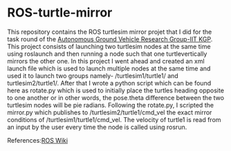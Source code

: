 # ROS-turtle-mirror
This repository contains the ROS turtlesim mirror projet that I did for the task round of the [Autonomous Ground Vehicle Research Group-IIT KGP](@AGV-IIT-KGP).
This project consists of launching two turtlesim nodes at the same time using roslaunch and then running a node such that one turtlevertically mirrors the other one.
In this project I went ahead and created an xml launch file which is used to launch multiple nodes at the same time and used it to launch two groups namely- /turtlesim1/turtle1/ and turtlesim2/turtle1/. After that I wrote a python script which can be found here as rotate.py which is used to initially place the turtles heading opposite to one another or in other words, the pose.theta difference between the two turtlesim nodes will be pie radians.
Following the rotate.py, I scripted the mirror.py which publishes to /turtlesim2/turtle1/cmd_vel the exact mirror conditions of /turtlesim1/turtle1/cmd_vel. The velocity of turtle1 is read from an input by the user every time the node is called using rosrun.

References:[ROS Wiki](http://wiki.ros.org/ROS/Tutorials)
           
